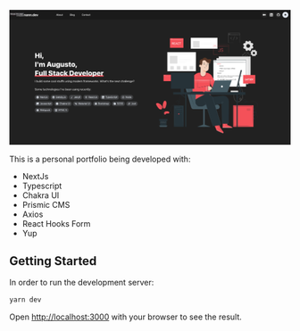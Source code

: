 ![alt text](/public/website-screenshot.png "Website Screenshot")

This is a personal portfolio being developed with:

-   NextJs
-   Typescript
-   Chakra UI
-   Prismic CMS
-   Axios
-   React Hooks Form
-   Yup

## Getting Started

In order to run the development server:

```bash
yarn dev
```

Open [http://localhost:3000](http://localhost:3000) with your browser to see the result.
